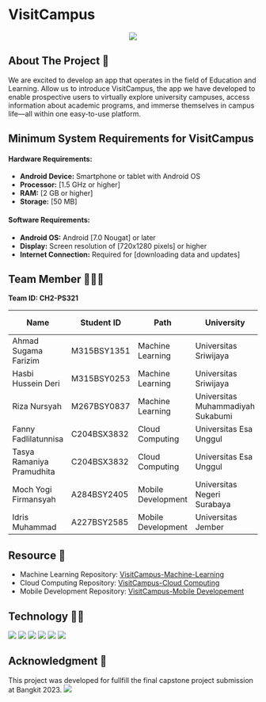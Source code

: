 # VisitCampus

<p align="center">
    <img src="https://github.com/sugama1001/VisitCampus/blob/main/visitCampus_cover.png">
</p>

## About The Project 💬

We are excited to develop an app that operates in the field of Education and Learning. Allow us to introduce VisitCampus, the app we have developed to enable prospective users to virtually explore university campuses, access information about academic programs, and immerse themselves in campus life—all within one easy-to-use platform.

## Minimum System Requirements for VisitCampus

#### Hardware Requirements:

- **Android Device:** Smartphone or tablet with Android OS
- **Processor:** [1.5 GHz or higher]
- **RAM:** [2 GB or higher]
- **Storage:** [50 MB]

#### Software Requirements:

- **Android OS:** Android [7.0 Nougat] or later
- **Display:** Screen resolution of [720x1280 pixels] or higher
- **Internet Connection:** Required for [downloading data and updates]


## Team Member 👨‍👧‍👦

<b>Team ID: CH2-PS321</b>

| Name                      | Student ID  | Path                | University                                 |Github Account                                        |
| ------------------------- | ----------- | ------------------- | ------------------------------------------ |------------------------------------------------------|                  
| Ahmad Sugama Farizim      | M315BSY1351 | Machine Learning    | Universitas Sriwijaya                      |[sugama1001](https://github.com/sugama1001/)          |                       
| Hasbi Hussein Deri        | M315BSY0253 | Machine Learning    | Universitas Sriwijaya                      |[hasbihd](https://github.com/thesslow/)               |
| Riza Nursyah              | M267BSY0837 | Machine Learning    | Universitas Muhammadiyah Sukabumi          |[rizanss](https://github.com/rizanss/)                |
| Fanny Fadlilatunnisa      | C204BSX3832 | Cloud Computing     | Universitas Esa Unggul                     |[Fannyfdlsa](https://github.com/Fannyfdlsa/)          |
| Tasya Ramaniya Pramudhita | C204BSX3832 | Cloud Computing     | Universitas Esa Unggul                     |[tasyaramaniya](https://github.com/tasyaramaniya/)    |
| Moch Yogi Firmansyah      | A284BSY2405 | Mobile Development  | Universitas Negeri Surabaya                |[yogiifirmansyah](https://github.com/yogiifirmansyah/)|
| Idris Muhammad            | A227BSY2585 | Mobile Development  | Universitas Jember                         |[deress](https://github.com/deress)                   |

## Resource 🧰

- Machine Learning Repository: [VisitCampus-Machine-Learning](https://github.com/sugama1001/visitcampus_ml)
- Cloud Computing Repository: [VisitCampus-Cloud Computing](https://github.com/Fannyfdlsa/Cloud-VisitCampus.git)
- Mobile Development Repository: [VisitCampus-Mobile Developement](https://github.com/deress/VisitCampus)

## Technology 👨‍💻

![](https://img.shields.io/badge/python-3670A0?style=flat&logo=python&logoColor=ffdd54) ![](https://img.shields.io/badge/Kotlin-0095D5?&style=flat&logo=kotlin&logoColor=white) ![](https://img.shields.io/badge/TensorFlow-FF6F00?style=flat&logo=tensorflow&logoColor=white) ![](https://img.shields.io/badge/Flask-000000?style=flat&logo=flask&logoColor=white) ![](https://img.shields.io/badge/Google_Cloud-4285F4?style=flat&logo=google-cloud&logoColor=white) ![](https://img.shields.io/badge/Figma-F24E1E?style=flat&logo=figma&logoColor=white)

## Acknowledgment 🙌

This project was developed for fullfill the final capstone project submission at Bangkit 2023.
![](https://hackmd.io/_uploads/r1VL5VVvh.png)
